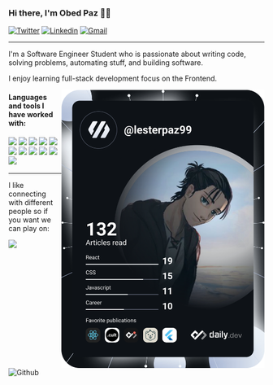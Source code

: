 ### Hi there, I'm Obed Paz 👋😃 
[![Twitter](	https://img.shields.io/badge/Twitter-1DA1F2?style=for-the-badge&logo=twitter&logoColor=white)](https://twitter.com/LesterObedPaz)
[![Linkedin](https://img.shields.io/badge/LinkedIn-0077B5?style=for-the-badge&logo=linkedin&logoColor=white)](https://www.linkedin.com/in/obed-paz-5b1379207/)
[![Gmail](https://img.shields.io/badge/Gmail-D14836?style=for-the-badge&logo=gmail&logoColor=white)](mailto:lesterpaz99@gmail.com)

-----


I'm a Software Engineer Student who is passionate about writing code, solving problems, automating stuff, and building software.

I enjoy learning full-stack development focus on the Frontend.


<a href="https://app.daily.dev/DailyDevTips"><img align="right" src="https://github.com/lesterpaz99/lesterpaz99/blob/main/devcard.svg" width="400" alt="Obed Paz's Dev Card"/></a>


#### Languages and tools I have worked with:
![](https://img.shields.io/badge/React-20232A?style=for-the-badge&logo=react&logoColor=61DAFB)
![](https://img.shields.io/badge/Angular-DD0031?style=for-the-badge&logo=angular&logoColor=white)
![](https://img.shields.io/badge/Tailwind_CSS-38B2AC?style=for-the-badge&logo=tailwind-css&logoColor=white)
![](https://img.shields.io/badge/JavaScript-F7DF1E?style=for-the-badge&logo=javascript&logoColor=black)
![](https://img.shields.io/badge/TypeScript-007ACC?style=for-the-badge&logo=typescript&logoColor=white)
![](https://img.shields.io/badge/Material--UI-0081CB?style=for-the-badge&logo=material-ui&logoColor=white)
![](https://img.shields.io/badge/Sass-CC6699?style=for-the-badge&logo=sass&logoColor=white)
![](https://img.shields.io/badge/CSS3-1572B6?style=for-the-badge&logo=css3&logoColor=white)
![](https://img.shields.io/badge/Node.js-43853D?style=for-the-badge&logo=node.js&logoColor=white)
![](https://img.shields.io/badge/Express.js-404D59?style=for-the-badge)
![](https://img.shields.io/badge/MongoDB-4EA94B?style=for-the-badge&logo=mongodb&logoColor=white)

-----
I like connecting with different people so if you want we can play on: 

![](https://img.shields.io/badge/Xbox-107C10?style=for-the-badge&logo=xbox&logoColor=white)

<img width="35%" height="400px" align="left" alt="Github" src="https://user-images.githubusercontent.com/62860279/142360238-a56aba68-ea41-4e3b-a1df-54f3c7f6e574.gif" />
